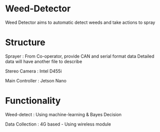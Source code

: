 # Weed-Detector
Weed Detector aims to automatic detect weeds and take actions to spray


# Structure

Sprayer         :   From Co-operator, provide CAN and serial format data
                    Detailed data will have another file to describe

Stereo Camera   :   Intel D455i

Main Controller :   Jetson Nano


# Functionality

Weed-detect     :   Using machine-learning & Bayes Decision

Data Collection :   4G based - Using wireless module